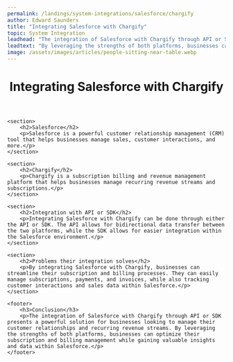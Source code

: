 ```yaml
---
permalink: /landings/system-integrations/salesforce/chargify
author: Edward Saunders
title: "Integrating Salesforce with Chargify"
topic: System Integration
leadhead: "The integration of Salesforce with Chargify through API or SDK presents a powerful solution for businesses looking to manage their customer relationships and recurring revenue streams"
leadtext: "By leveraging the strengths of both platforms, businesses can optimize their subscription and billing management while gaining valuable insights and data within Salesforce."
image: /assets/images/articles/people-sitting-near-table.webp
---
```

<div class="arttext">	<header>
		<h1>Integrating Salesforce with Chargify</h1>
	</header>

	<section>
		<h2>Salesforce</h2>
		<p>Salesforce is a powerful customer relationship management (CRM) tool that helps businesses manage sales, customer interactions, and more.</p>
	</section>

	<section>
		<h2>Chargify</h2>
		<p>Chargify is a subscription billing and revenue management platform that helps businesses manage recurring revenue streams and subscriptions.</p>
	</section>

	<section>
		<h2>Integration with API or SDK</h2>
		<p>Integrating Salesforce with Chargify can be done through either the API or SDK. The API allows for bidirectional data transfer between the two platforms, while the SDK allows for easier integration within the Salesforce environment.</p>
	</section>

	<section>
		<h2>Problems their integration solves</h2>
		<p>By integrating Salesforce with Chargify, businesses can streamline their subscription and billing processes. They can easily manage subscriptions, payments, and invoices, while also tracking customer interactions and sales data within Salesforce.</p>
	</section>

	<footer>
		<h3>Conclusion</h3>
		<p>The integration of Salesforce with Chargify through API or SDK presents a powerful solution for businesses looking to manage their customer relationships and recurring revenue streams. By leveraging the strengths of both platforms, businesses can optimize their subscription and billing management while gaining valuable insights and data within Salesforce.</p>
	</footer>

</div>